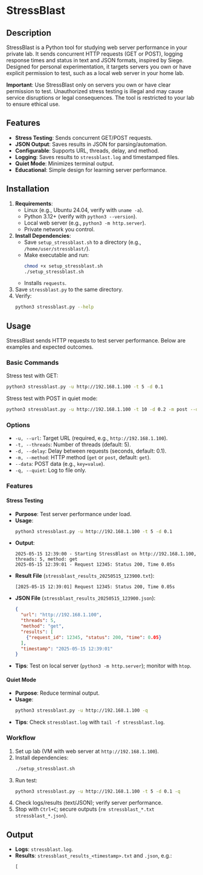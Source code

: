 # StressBlast

## Description
StressBlast is a Python tool for studying web server performance in your private lab. It sends concurrent HTTP requests (GET or POST), logging response times and status in text and JSON formats, inspired by Siege. Designed for personal experimentation, it targets servers you own or have explicit permission to test, such as a local web server in your home lab.

**Important**: Use StressBlast only on servers you own or have clear permission to test. Unauthorized stress testing is illegal and may cause service disruptions or legal consequences. The tool is restricted to your lab to ensure ethical use.

## Features
- **Stress Testing**: Sends concurrent GET/POST requests.
- **JSON Output**: Saves results in JSON for parsing/automation.
- **Configurable**: Supports URL, threads, delay, and method.
- **Logging**: Saves results to `stressblast.log` and timestamped files.
- **Quiet Mode**: Minimizes terminal output.
- **Educational**: Simple design for learning server performance.

## Installation
1. **Requirements**:
   - Linux (e.g., Ubuntu 24.04, verify with `uname -a`).
   - Python 3.12+ (verify with `python3 --version`).
   - Local web server (e.g., `python3 -m http.server`).
   - Private network you control.
2. **Install Dependencies**:
   - Save `setup_stressblast.sh` to a directory (e.g., `/home/user/stressblast/`).
   - Make executable and run:
     ```bash
     chmod +x setup_stressblast.sh
     ./setup_stressblast.sh
     ```
   - Installs `requests`.
3. Save `stressblast.py` to the same directory.
4. Verify:
   ```bash
   python3 stressblast.py --help
   ```

## Usage
StressBlast sends HTTP requests to test server performance. Below are examples and expected outcomes.

### Basic Commands
Stress test with GET:
```bash
python3 stressblast.py -u http://192.168.1.100 -t 5 -d 0.1
```

Stress test with POST in quiet mode:
```bash
python3 stressblast.py -u http://192.168.1.100 -t 10 -d 0.2 -m post --data "key=value" -q
```

### Options
- `-u, --url`: Target URL (required, e.g., `http://192.168.1.100`).
- `-t, --threads`: Number of threads (default: 5).
- `-d, --delay`: Delay between requests (seconds, default: 0.1).
- `-m, --method`: HTTP method (`get` or `post`, default: `get`).
- `--data`: POST data (e.g., `key=value`).
- `-q, --quiet`: Log to file only.

### Features

#### Stress Testing
- **Purpose**: Test server performance under load.
- **Usage**:
  ```bash
  python3 stressblast.py -u http://192.168.1.100 -t 5 -d 0.1
  ```
- **Output**:
  ```
  2025-05-15 12:39:00 - Starting StressBlast on http://192.168.1.100, threads: 5, method: get
  2025-05-15 12:39:01 - Request 12345: Status 200, Time 0.05s
  ```
- **Result File** (`stressblast_results_20250515_123900.txt`):
  ```
  [2025-05-15 12:39:01] Request 12345: Status 200, Time 0.05s
  ```
- **JSON File** (`stressblast_results_20250515_123900.json`):
  ```json
  {
    "url": "http://192.168.1.100",
    "threads": 5,
    "method": "get",
    "results": [
      {"request_id": 12345, "status": 200, "time": 0.05}
    ],
    "timestamp": "2025-05-15 12:39:01"
  }
  ```
- **Tips**: Test on local server (`python3 -m http.server`); monitor with `htop`.

#### Quiet Mode
- **Purpose**: Reduce terminal output.
- **Usage**:
  ```bash
  python3 stressblast.py -u http://192.168.1.100 -q
  ```
- **Tips**: Check `stressblast.log` with `tail -f stressblast.log`.

### Workflow
1. Set up lab (VM with web server at `http://192.168.1.100`).
2. Install dependencies:
   ```bash
   ./setup_stressblast.sh
   ```
3. Run test:
   ```bash
   python3 stressblast.py -u http://192.168.1.100 -t 5 -d 0.1 -q
   ```
4. Check logs/results (text/JSON); verify server performance.
5. Stop with `Ctrl+C`; secure outputs (`rm stressblast_*.txt stressblast_*.json`).

## Output
- **Logs**: `stressblast.log`.
- **Results**: `stressblast_results_<timestamp>.txt` and `.json`, e.g.:
  ```
  [